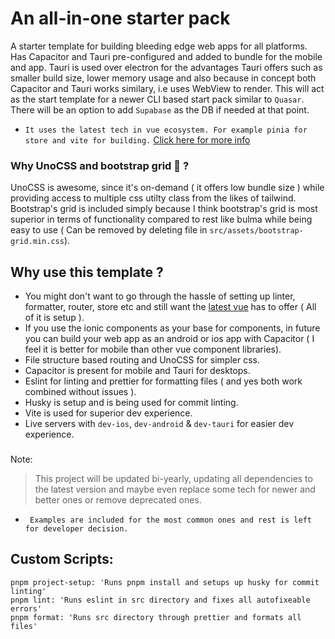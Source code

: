 # An all-in-one starter pack

A starter template for building bleeding edge web apps for all platforms. Has Capacitor and Tauri pre-configured and added to bundle for the mobile and app. Tauri is used over electron for the advantages Tauri offers such as smaller build size, lower memory usage and also because in concept both Capacitor and Tauri works similary, i.e uses WebView to render. This will act as the start template for a newer CLI based start pack similar to `Quasar`. There will be an option to add `Supabase` as the DB if needed at that point.  

- `It uses the latest tech in vue ecosystem. For example pinia for store and vite for building.` [Click here for more info](https://twitter.com/youyuxi/status/1464058813649088516?lang=en)

### Why UnoCSS and bootstrap grid 🤔 ?

UnoCSS is awesome, since it's on-demand ( it offers low bundle size ) while providing access to multiple css utilty class from the likes of tailwind. Bootstrap's grid is included simply because I think bootstrap's grid is most superior in terms of functionality compared to rest like bulma while being easy to use ( Can be removed by deleting file in `src/assets/bootstrap-grid.min.css`).

## Why use this template ?

- You might don't want to go through the hassle of setting up linter, formatter, router, store etc and still want the [latest vue](https://twitter.com/youyuxi/status/1464058813649088516?lang=en) has to offer ( All of it is setup ).
- If you use the ionic components as your base for components, in future you can build your web app as an android or ios app with Capacitor ( I feel it is better for mobile than other vue component libraries).
- File structure based routing and UnoCSS for simpler css.
- Capacitor is present for mobile and Tauri for desktops.
- Eslint for linting and prettier for formatting files ( and yes both work combined without issues ).
- Husky is setup and is being used for commit linting.
- Vite is used for superior dev experience.
- Live servers with `dev-ios`, `dev-android` & `dev-tauri` for easier dev experience.

###

Note:

> This project will be updated bi-yearly, updating all dependencies to the latest version and maybe even replace some tech for newer and better ones or remove deprecated ones.

- ` Examples are included for the most common ones and rest is left for developer decision.`

## Custom Scripts:

```
pnpm project-setup: 'Runs pnpm install and setups up husky for commit linting'
pnpm lint: 'Runs eslint in src directory and fixes all autofixeable errors'
pnpm format: 'Runs src directory through prettier and formats all files'
```
